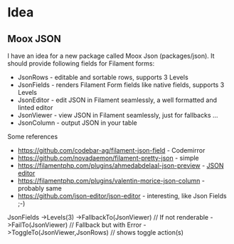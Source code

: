 # Idea

## Moox JSON

I have an idea for a new package called Moox Json (packages/json). It should provide following fields for Filament forms:

-   JsonRows - editable and sortable rows, supports 3 Levels
-   JsonFields - renders Filament Form fields like native fields, supports 3 Levels
-   JsonEditor - edit JSON in Filament seamlessly, a well formatted and linted editor
-   JsonViewer - view JSON in Filament seamlessly, just for fallbacks ...
-   JsonColumn - output JSON in your table

Some references

-   https://github.com/codebar-ag/filament-json-field - Codemirror
-   https://github.com/novadaemon/filament-pretty-json - simple
-   https://filamentphp.com/plugins/ahmedabdelaal-json-preview - [JSON editor](https://github.com/josdejong/jsoneditor)
-   https://filamentphp.com/plugins/valentin-morice-json-column - probably same
-   https://github.com/json-editor/json-editor - interesting, like Json Fields ;-)

JsonFields
->Levels(3)
->FallbackTo(JsonViewer) // If not renderable
->FailTo(JsonViewer) // Fallback but with Error
->ToggleTo(JsonViewer,JsonRows) // shows toggle action(s)
